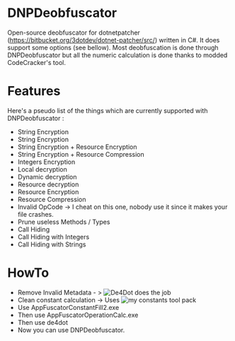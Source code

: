 # DNPDeobfuscator
Open-source deobfuscator for dotnetpatcher (https://bitbucket.org/3dotdev/dotnet-patcher/src/) written in C#. 
It does support some options (see bellow). Most deobfuscation is done through DNPDeobfuscator but all the numeric 
calculation is done thanks to modded CodeCracker's tool.

# Features

Here's a pseudo list of the things which are currently supported with DNPDeobfuscator :

 - String Encryption
  - String Encryption
  - String Encryption + Resource Encryption
  - String Encryption + Resource Compression
 - Integers Encryption
  - Local decryption
  - Dynamic decryption
  - Resource decryption
 - Resource Encryption
 - Resource Compression
 - Invalid OpCode -> I cheat on this one, nobody use it since it makes your file crashes.
 - Prune useless Methods / Types
 - Call Hiding
  - Call Hiding with Integers
  - Call Hiding with Strings
 
# HowTo

 - Remove Invalid Metadata - > ![De4Dot](https://github.com/0xd4d/de4dot) does the job
 - Clean constant calculation -> Uses ![my constants tool pack](https://github.com/XenocodeRCE/DNPDeobfuscator/releases/tag/v0.0)
  - Use AppFuscatorConstantFill2.exe
  - Then use AppFuscatorOperationCalc.exe
  - Then use de4dot
 - Now you can use DNPDeobfuscator.
